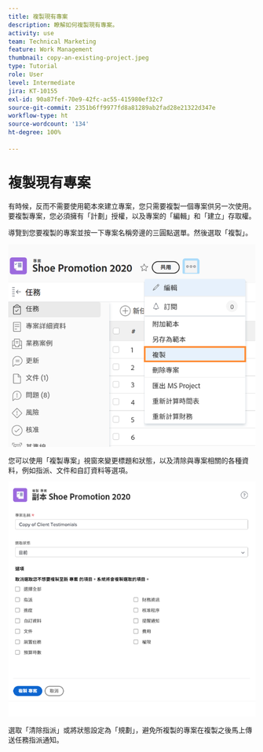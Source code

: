 ```yaml
---
title: 複製現有專案
description: 瞭解如何複製現有專案。
activity: use
team: Technical Marketing
feature: Work Management
thumbnail: copy-an-existing-project.jpeg
type: Tutorial
role: User
level: Intermediate
jira: KT-10155
exl-id: 90a87fef-70e9-42fc-ac55-415980ef32c7
source-git-commit: 2351b6ff9977fd8a81289ab2fad28e21322d347e
workflow-type: ht
source-wordcount: '134'
ht-degree: 100%

---
```


# 複製現有專案

有時候，反而不需要使用範本來建立專案，您只需要複製一個專案供另一次使用。要複製專案，您必須擁有「計劃」授權，以及專案的「編輯」和「建立」存取權。

導覽到您要複製的專案並按一下專案名稱旁邊的三圓點選單。然後選取「複製」。

![複製專案選單選項](assets/copy-existing-01.png)

您可以使用「複製專案」視窗來變更標題和狀態，以及清除與專案相關的各種資料，例如指派、文件和自訂資料等選項。

![複製專案選項](assets/copy-existing-02.png)

選取「清除指派」或將狀態設定為「規劃」，避免所複製的專案在複製之後馬上傳送任務指派通知。
